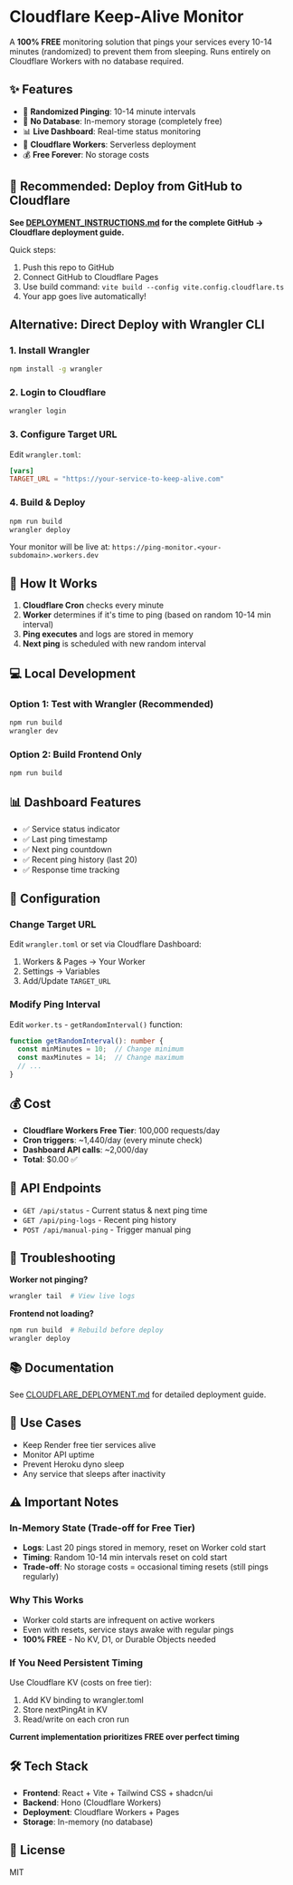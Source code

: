 # Cloudflare Keep-Alive Monitor

A **100% FREE** monitoring solution that pings your services every 10-14 minutes (randomized) to prevent them from sleeping. Runs entirely on Cloudflare Workers with no database required.

## ✨ Features

- 🎲 **Randomized Pinging**: 10-14 minute intervals
- 💾 **No Database**: In-memory storage (completely free)
- 📊 **Live Dashboard**: Real-time status monitoring
- 🚀 **Cloudflare Workers**: Serverless deployment
- 💰 **Free Forever**: No storage costs

## 🚀 Recommended: Deploy from GitHub to Cloudflare

**See [DEPLOYMENT_INSTRUCTIONS.md](DEPLOYMENT_INSTRUCTIONS.md) for the complete GitHub → Cloudflare deployment guide.**

Quick steps:
1. Push this repo to GitHub
2. Connect GitHub to Cloudflare Pages
3. Use build command: `vite build --config vite.config.cloudflare.ts`
4. Your app goes live automatically!

## Alternative: Direct Deploy with Wrangler CLI

### 1. Install Wrangler
```bash
npm install -g wrangler
```

### 2. Login to Cloudflare
```bash
wrangler login
```

### 3. Configure Target URL
Edit `wrangler.toml`:
```toml
[vars]
TARGET_URL = "https://your-service-to-keep-alive.com"
```

### 4. Build & Deploy
```bash
npm run build
wrangler deploy
```

Your monitor will be live at: `https://ping-monitor.<your-subdomain>.workers.dev`

## 📖 How It Works

1. **Cloudflare Cron** checks every minute
2. **Worker** determines if it's time to ping (based on random 10-14 min interval)
3. **Ping executes** and logs are stored in memory
4. **Next ping** is scheduled with new random interval

## 💻 Local Development

### Option 1: Test with Wrangler (Recommended)
```bash
npm run build
wrangler dev
```

### Option 2: Build Frontend Only
```bash
npm run build
```

## 📊 Dashboard Features

- ✅ Service status indicator
- ✅ Last ping timestamp
- ✅ Next ping countdown
- ✅ Recent ping history (last 20)
- ✅ Response time tracking

## 🔧 Configuration

### Change Target URL
Edit `wrangler.toml` or set via Cloudflare Dashboard:
1. Workers & Pages → Your Worker
2. Settings → Variables
3. Add/Update `TARGET_URL`

### Modify Ping Interval
Edit `worker.ts` - `getRandomInterval()` function:
```typescript
function getRandomInterval(): number {
  const minMinutes = 10;  // Change minimum
  const maxMinutes = 14;  // Change maximum
  // ...
}
```

## 💰 Cost

- **Cloudflare Workers Free Tier**: 100,000 requests/day
- **Cron triggers**: ~1,440/day (every minute check)
- **Dashboard API calls**: ~2,000/day
- **Total**: $0.00 ✅

## 📝 API Endpoints

- `GET /api/status` - Current status & next ping time
- `GET /api/ping-logs` - Recent ping history
- `POST /api/manual-ping` - Trigger manual ping

## 🐛 Troubleshooting

**Worker not pinging?**
```bash
wrangler tail  # View live logs
```

**Frontend not loading?**
```bash
npm run build  # Rebuild before deploy
wrangler deploy
```

## 📚 Documentation

See [CLOUDFLARE_DEPLOYMENT.md](CLOUDFLARE_DEPLOYMENT.md) for detailed deployment guide.

## 🎯 Use Cases

- Keep Render free tier services alive
- Monitor API uptime
- Prevent Heroku dyno sleep
- Any service that sleeps after inactivity

## ⚠️ Important Notes

### In-Memory State (Trade-off for Free Tier)
- **Logs**: Last 20 pings stored in memory, reset on Worker cold start
- **Timing**: Random 10-14 min intervals reset on cold start
- **Trade-off**: No storage costs = occasional timing resets (still pings regularly)

### Why This Works
- Worker cold starts are infrequent on active workers
- Even with resets, service stays awake with regular pings
- **100% FREE** - No KV, D1, or Durable Objects needed

### If You Need Persistent Timing
Use Cloudflare KV (costs on free tier):
1. Add KV binding to wrangler.toml
2. Store nextPingAt in KV
3. Read/write on each cron run

**Current implementation prioritizes FREE over perfect timing**

## 🛠️ Tech Stack

- **Frontend**: React + Vite + Tailwind CSS + shadcn/ui
- **Backend**: Hono (Cloudflare Workers)
- **Deployment**: Cloudflare Workers + Pages
- **Storage**: In-memory (no database)

## 📄 License

MIT
